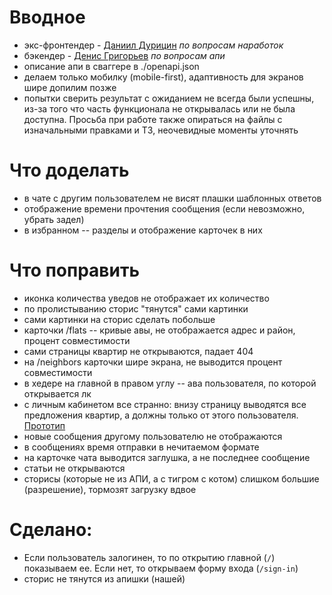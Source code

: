 # Вводное

- экс-фронтендер - [Даниил Дурицин](https://t.me/asmr_web) _по вопросам наработок_
- бэкендер - [Денис Григорьев](https://vk.com/denisgrigoriev04) _по вопросам апи_
- описание апи в сваггере в ./openapi.json
- делаем только мобилку (mobile-first), адаптивность для экранов шире допилим позже
- попытки сверить результат с ожиданием не всегда были успешны, из-за того что часть функционала не открывалась или не была доступна. Просьба при работе также опираться на файлы с изначальными правками и ТЗ, неочевидные моменты уточнять

# Что доделать

- в чате с другим пользователем не висят плашки шаблонных ответов
- отображение времени прочтения сообщения (если невозможно, убрать задел)
- в избранном -- разделы и отображение карточек в них

# Что поправить

- иконка количества уведов не отображает их количество
- по пролистыванию сторис "тянутся" сами картинки
- сами картинки на сторис сделать побольше
- карточки /flats -- кривые авы, не отображается адрес и район, процент совместимости
- сами страницы квартир не открываются, падает 404
- на /neighbors карточки шире экрана, не выводится процент совместимости
- в хедере на главной в правом углу -- ава пользователя, по которой открывается лк
- с личным кабинетом все странно: внизу страницу выводятся все предложения квартир, а должны только от этого пользователя. [Прототип](https://disk.yandex.ru/i/BVITqhC56cf2MQ)
- новые сообщения другому пользователю не отображаются
- в сообщениях время отправки в нечитаемом формате
- на карточке чата выводится заглушка, а не последнее сообщение
- статьи не открываются
- сторисы (которые не из АПИ, а с тигром с котом) слишком большие (разрешение), тормозят загрузку вдвое

# Сделано:

- Если пользователь залогинен, то по открытию главной (`/`) показываем ее. Если нет, то открываем форму входа (`/sign-in`)
- сторис не тянутся из апишки (нашей)

